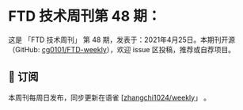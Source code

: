 # FTD 技术周刊第 48 期：
这是 「FTD 技术周刊」 第 48 期，发表于：2021年4月25日。本期刊开源（GitHub: [cg0101/FTD-weekly](https://github.com/cg0101/FTD-weekly)），欢迎 issue 区投稿，推荐或自荐项目。


## 📅 订阅
本周刊每周日发布，同步更新在语雀 [[zhangchi1024/weekly](https://www.yuque.com/zhangchi1024/weekly)」 。